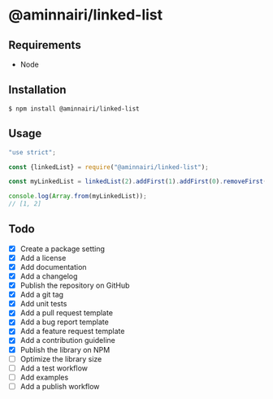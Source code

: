 # @aminnairi/linked-list

## Requirements

- Node

## Installation

```console
$ npm install @aminnairi/linked-list
```

## Usage

```javascript
"use strict";

const {linkedList} = require("@aminnairi/linked-list");

const myLinkedList = linkedList(2).addFirst(1).addFirst(0).removeFirst();

console.log(Array.from(myLinkedList));
// [1, 2]
```

## Todo

- [x] Create a package setting
- [x] Add a license
- [x] Add documentation
- [x] Add a changelog
- [x] Publish the repository on GitHub
- [x] Add a git tag
- [x] Add unit tests
- [x] Add a pull request template
- [x] Add a bug report template
- [x] Add a feature request template
- [x] Add a contribution guideline
- [x] Publish the library on NPM
- [ ] Optimize the library size
- [ ] Add a test workflow
- [ ] Add examples
- [ ] Add a publish workflow

